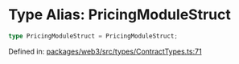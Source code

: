 # Type Alias: PricingModuleStruct

```ts
type PricingModuleStruct = PricingModuleStruct;
```

Defined in: [packages/web3/src/types/ContractTypes.ts:71](https://github.com/towns-protocol/towns/blob/0db1fd0ac7258e8db8cedfb6183e8eade8284fa1/packages/web3/src/types/ContractTypes.ts#L71)
